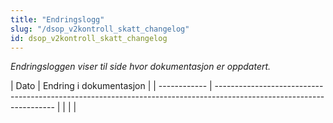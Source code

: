 ```yaml
---
title: "Endringslogg"
slug: "/dsop_v2kontroll_skatt_changelog"
id: dsop_v2kontroll_skatt_changelog
---
```


*Endringsloggen viser til side hvor dokumentasjon er oppdatert.*


| Dato       | Endring i dokumentasjon                                                                                            |
| ------------ | -------------------------------------------------------------------------------------------------------------------- |  | |                                                                                                                    |